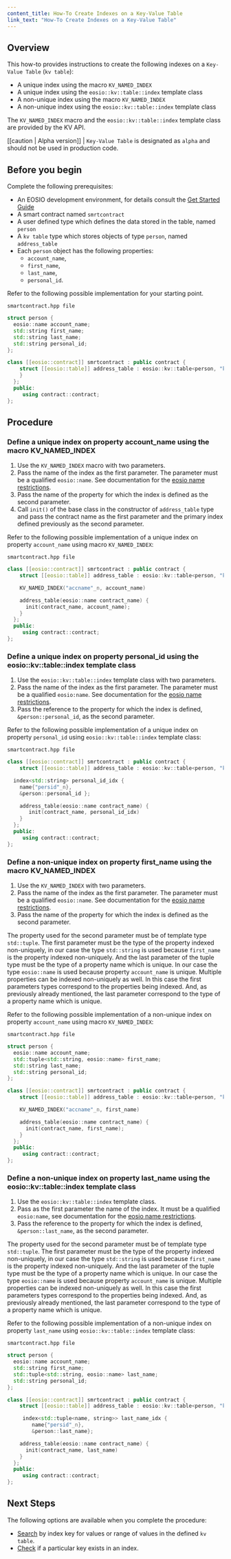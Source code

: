 ```yaml
---
content_title: How-To Create Indexes on a Key-Value Table
link_text: "How-To Create Indexes on a Key-Value Table"
---
```


## Overview

This how-to provides instructions to create the following indexes on a `Key-Value Table` (`kv table`):

* A unique index using the macro `KV_NAMED_INDEX`
* A unique index using the `eosio::kv::table::index` template class
* A non-unique index using the macro `KV_NAMED_INDEX`
* A non-unique index using the `eosio::kv::table::index` template class

The  `KV_NAMED_INDEX` macro and the `eosio::kv::table::index` template class are provided by the KV API.

[[caution | Alpha version]]
| `Key-Value Table` is designated as `alpha` and should not be used in production code.

## Before you begin

Complete the following prerequisites:

* An EOSIO development environment, for details consult the [Get Started Guide](https://developers.eos.io/welcome/latest/getting-started-guide/index)
* A smart contract named `smrtcontract`
* A user defined type which defines the data stored in the table, named `person`
* A `kv table` type which stores objects of type `person`, named `address_table`
* Each `person` object has the following properties:
  * `account_name`,
  * `first_name`,
  * `last_name`,
  * `personal_id`.

Refer to the following possible implementation for your starting point.

`smartcontract.hpp file`

```cpp
struct person {
  eosio::name account_name;
  std::string first_name;
  std::string last_name;
  std::string personal_id;
};

class [[eosio::contract]] smrtcontract : public contract {
    struct [[eosio::table]] address_table : eosio::kv::table<person, "kvaddrbook"_n> {
    }
  };
  public:
     using contract::contract;
};
```

## Procedure

### Define a unique index on property account_name using the macro KV_NAMED_INDEX

1. Use the `KV_NAMED_INDEX` macro with two parameters.
2. Pass the name of the index as the first parameter. The parameter must be a qualified `eosio::name`. See documentation for the [eosio name restrictions](https://developers.eos.io/welcome/latest/glossary/index#account-name).
3. Pass the name of the property for which the index is defined as the second parameter.
4. Call `init()` of the base class in the constructor of `address_table` type and pass the contract name as the first parameter and the primary index defined previously as the second parameter.

Refer to the following possible implementation of a unique index on property `account_name` using macro `KV_NAMED_INDEX`:

`smartcontract.hpp file`

```cpp
class [[eosio::contract]] smrtcontract : public contract {
    struct [[eosio::table]] address_table : eosio::kv::table<person, "kvaddrbook"_n> {

    KV_NAMED_INDEX("accname"_n, account_name)

    address_table(eosio::name contract_name) {
      init(contract_name, account_name);
    }
  };
  public:
     using contract::contract;
};
```

### Define a unique index on property personal_id using the eosio::kv::table::index template class

1. Use the `eosio::kv::table::index` template class with two parameters.
2. Pass the name of the index as the first parameter. The parameter must be a qualified `eosio:name`. See documentation for the [eosio name restrictions](https://developers.eos.io/welcome/latest/glossary/index#account-name).
3. Pass the reference to the property for which the index is defined, `&person::personal_id`, as the second parameter.

Refer to the following possible implementation of a unique index on property `personal_id` using `eosio::kv::table::index` template class:

`smartcontract.hpp file`

```cpp
class [[eosio::contract]] smrtcontract : public contract {
    struct [[eosio::table]] address_table : eosio::kv::table<person, "kvaddrbook"_n> {

  index<std::string> personal_id_idx {
    name{"persid"_n},
    &person::personal_id };

    address_table(eosio::name contract_name) {
       init(contract_name, personal_id_idx)
    }
  };
  public:
     using contract::contract;
};
```

### Define a non-unique index on property first_name using the macro KV_NAMED_INDEX

1. Use the `KV_NAMED_INDEX` with two parameters.
2. Pass the name of the index as the first parameter. The parameter must be a qualified `eosio::name`. See documentation for the [eosio name restrictions](https://developers.eos.io/welcome/latest/glossary/index#account-name).
3. Pass the name of the property for which the index is defined as the second parameter.

The property used for the second parameter must be of template type `std::tuple`. The first parameter must be the type of the property indexed non-uniquely, in our case the type `std::string` is used because `first_name` is the property indexed non-uniquely. And the last parameter of the tuple type must be the type of a property name which is unique. In our case the type `eosio::name` is used because property `account_name` is unique. Multiple properties can be indexed non-uniquely as well. In this case the first parameters types correspond to the properties being indexed. And, as previously already mentioned, the last parameter correspond to the type of a property name which is unique.

Refer to the following possible implementation of a non-unique index on property `account_name` using macro `KV_NAMED_INDEX`:

`smartcontract.hpp file`

```cpp
struct person {
  eosio::name account_name;
  std::tuple<std::string, eosio::name> first_name;
  std::string last_name;
  std::string personal_id;
};

class [[eosio::contract]] smrtcontract : public contract {
    struct [[eosio::table]] address_table : eosio::kv::table<person, "kvaddrbook"_n> {

    KV_NAMED_INDEX("accname"_n, first_name)

    address_table(eosio::name contract_name) {
      init(contract_name, first_name);
    }
  };
  public:
     using contract::contract;
};
```

### Define a non-unique index on property last_name using the eosio::kv::table::index template class

1. Use the `eosio::kv::table::index` template class.
2. Pass as the first parameter the name of the index. It must be a qualified `eosio:name`, see documentation for the [eosio name restrictions](https://developers.eos.io/welcome/latest/glossary/index#account-name).
3. Pass the reference to the property for which the index is defined, `&person::last_name`, as the second parameter.

The property used for the second parameter must be of template type `std::tuple`. The first parameter must be the type of the property indexed non-uniquely, in our case the type `std::string` is used because `first_name` is the property indexed non-uniquely. And the last parameter of the tuple type must be the type of a property name which is unique. In our case the type `eosio::name` is used because property `account_name` is unique. Multiple properties can be indexed non-uniquely as well. In this case the first parameters types correspond to the properties being indexed. And, as previously already mentioned, the last parameter correspond to the type of a property name which is unique.

Refer to the following possible implementation of a non-unique index on property `last_name` using `eosio::kv::table::index` template class:

`smartcontract.hpp file`

```cpp
struct person {
  eosio::name account_name;
  std::string first_name;
  std::tuple<std::string, eosio::name> last_name;
  std::string personal_id;
};

class [[eosio::contract]] smrtcontract : public contract {
    struct [[eosio::table]] address_table : eosio::kv::table<person, "kvaddrbook"_n> {

     index<std::tuple<name, string>> last_name_idx {
        name{"persid"_n},
        &person::last_name};

    address_table(eosio::name contract_name) {
      init(contract_name, last_name)
    }
  };
  public:
     using contract::contract;
};
```

## Next Steps

The following options are available when you complete the procedure:

* [Search](70_how-to-find-in-kv-table.md) by index key for values or range of values in the defined `kv table`.
* [Check](60_how-to-check-a-record-kv-table.md) if a particular key exists in an index.

